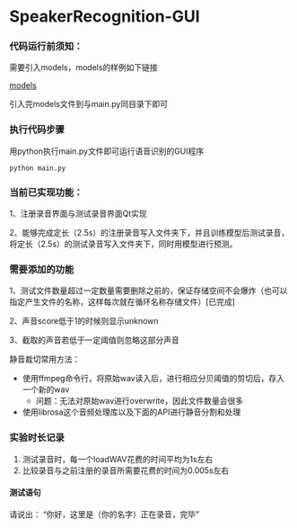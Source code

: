 # SpeakerRecognition-GUI

### 代码运行前须知：

需要引入models，models的样例如下链接

[models](https://github.com/TaoRuijie/SpeakerRecognitionDemo/tree/main/models)

引入完models文件到与main.py同目录下即可

### 执行代码步骤


用python执行main.py文件即可运行语音识别的GUI程序
```shell
python main.py
```


### 当前已实现功能：

1、注册录音界面与测试录音界面Qt实现

2、能够完成定长（2.5s）的注册录音写入文件夹下，并且训练模型后测试录音，将定长（2.5s）的测试录音写入文件夹下，同时用模型进行预测。

### 需要添加的功能

1、测试文件数量超过一定数量需要删除之前的，保证存储空间不会爆炸（也可以指定产生文件的名称，这样每次就在循环名称存储文件）[已完成]

2、声音score低于1的时候则显示unknown

3、截取的声音若低于一定阈值则忽略这部分声音

静音裁切常用方法：
- 使用ffmpeg命令行，将原始wav读入后，进行相应分贝阈值的剪切后，存入一个新的wav
  - 问题：无法对原始wav进行overwrite，因此文件数量会很多
- 使用librosa这个音频处理库以及下面的API进行静音分割和处理

### 实验时长记录

1. 测试录音时，每一个loadWAV花费的时间平均为1s左右
2. 比较录音与之前注册的录音所需要花费的时间为0.005s左右


#### 测试语句

请说出：
“你好，这里是（你的名字）正在录音，完毕”